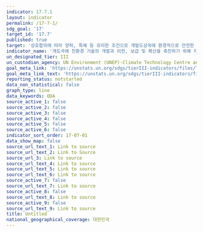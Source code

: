 ```yaml
---
indicator: 17.7.1
layout: indicator
permalink: /17-7-1/
sdg_goal: '17'
target_id: '17.7'
published: true
target: '상호합의에 따라 양허, 특혜 등 유리한 조건으로 개발도상국에 환경적으로 안전한 기술의 개발, 이전, 전파 및 확산을 증진 '
indicator_name: '개도국에 친환경 기술의 개발과 이전, 보급 및 확산을 촉진하기 위해 지원하는 총 승인 금액'
un_designated_tier: III
un_custodian_agency: UN Environment (UNEP)-Climate Technology Centre and Network (CTCN)
goal_meta_link: 'https://unstats.un.org/sdgs/tierIII-indicators/files/Tier3-17-07-01.pdf'
goal_meta_link_text: 'https://unstats.un.org/sdgs/tierIII-indicators/files/Tier3-17-07-01.pdf'
reporting_status: notstarted
data_non_statistical: false
graph_type: line
data_keywords: ODA
source_active_1: false
source_active_2: false
source_active_3: false
source_active_4: false
source_active_5: false
source_active_6: false
indicator_sort_order: 17-07-01
data_show_map: false
source_url_text_1: Link to source
source_url_text_2: Link to Source
source_url_3: Link to source
source_url_text_4: Link to source
source_url_text_5: Link to source
source_url_text_6: Link to source
source_active_7: false
source_url_text_7: Link to source
source_active_8: false
source_url_text_8: Link to source
source_active_9: false
source_url_text_9: Link to source
title: Untitled
national_geographical_coverage: 대한민국
---
```

